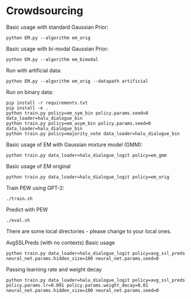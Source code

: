 # Crowdsourcing
Basic usage with standard Gaussian Prior:
```
python EM.py --algorithm em_orig
```

Basic usage with bi-modal Gaussian Prior:
```
python EM.py --algorithm em_bimodal
```

Run with artificial data:
```
python EM.py --algorithm em_orig --datapath artificial
```

Run on binary data:
```
pip install -r requirements.txt
pip install -e .
python train.py policy=em_sym_bin policy.params.seed=0 data_loader=halu_dialogue_bin
python train.py policy=em_asym_bin policy.params.seed=0 data_loader=halu_dialogue_bin
python train.py policy=majority_vote data_loader=halu_dialogue_bin
```

Basic usage of EM with Gaussian mixture model (GMM):
```
python train.py data_loader=halu_dialogue_logit policy=em_gmm
```

Basic usage of EM original
```
python train.py data_loader=halu_dialogue_logit policy=em_orig
```

Train PEW using GPT-2:
```
./train.sh
```
Predict with PEW
```
./eval.sh
```
There are some local directories - please change to your local ones.

AvgSSLPreds (with no contexts)
Basic usage
```
python train.py data_loader=halu_dialogue_logit policy=avg_ssl_preds neural_net.params.hidden_size=100 neural_net.params.seed=0
```
Passing learning rate and weight decay
```
python train.py data_loader=halu_dialogue_logit policy=avg_ssl_preds policy.params.lr=0.001 policy.params.weight_decay=0.01 neural_net.params.hidden_size=100 neural_net.params.seed=0
```